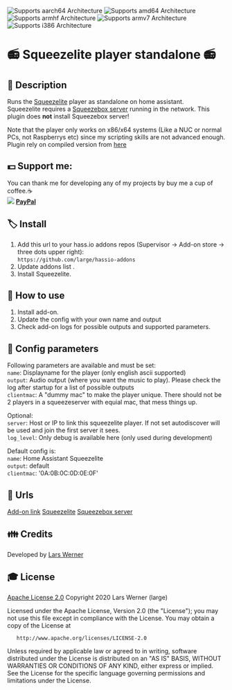 ![Supports aarch64 Architecture][aarch64-shield] ![Supports amd64 Architecture][amd64-shield] ![Supports armhf Architecture][armhf-shield] ![Supports armv7 Architecture][armv7-shield] ![Supports i386 Architecture][i386-shield]

# 📻 Squeezelite player standalone 📻

## 📄 Description
Runs the [Squeezelite](https://github.com/ralph-irving/squeezelite) player as standalone on home assistant. \
Squeezelite requires a [Squeezebox server](https://mysqueezebox.com/download) running in the network. This plugin does **not** install Squeezebox server! 

Note that the player only works on x86/x64 systems (Like a NUC or normal PCs, not Raspberrys etc) since my scripting skills are not advanced enough. \
Plugin rely on compiled version from [here](https://sourceforge.net/projects/lmsclients/files/squeezelite/linux/)

## 💵 Support me:  
  You can thank me for developing any of my projects by buy me a cup of coffee.☕ \
  ![](https://github.com/large/raw/master/assets/imgs/paypal_logo.jpg) [**PayPal**](https://paypal.me/mrlarswerner)

## 🏷 Install
1. Add this url to your hass.io addons repos (Supervisor -> Add-on store -> three dots upper right): \
`https://github.com/large/hassio-addons`
2. Update addons list .
3. Install Squeezelite.

## 🧰 How to use
1. Install add-on.
2. Update the config with your own name and output
3. Check add-on logs for possible outputs and supported parameters.

## 🔧 Config parameters
Following parameters are available and must be set: \
```name```: Displayname for the player (only english ascii supported) \
```output```: Audio output (where you want the music to play). Please check the log after startup for a list of possible outputs \
```clientmac```: A "dummy mac" to make the player unique. There should not be 2 players in a squeezeserver with equial mac, that mess things up. 

Optional: \
```server```: Host or IP to link this squeezelite player. If not set autodiscover will be used and join the first server it sees. \
```log_level```: Only debug is available here (only used during development) 

Default config is: \
```name```: Home Assistant Squeezelite \
```output```: default \
```clientmac```: '0A:0B:0C:0D:0E:0F' 

## 🧷 Urls
[Add-on link](https://github.com/large/hassio-addons/tree/master/squeezelite)
[Squeezelite](https://github.com/ralph-irving/squeezelite)
[Squeezebox server](https://mysqueezebox.com/download)

## 👪 Credits
Developed by [Lars Werner](https://github.com/large)

## 🎓 License
   [Apache License 2.0](https://github.com/large/hassio-addons/blob/master/squeezelite/LICENSE.md)
   Copyright 2020 Lars Werner (large)

   Licensed under the Apache License, Version 2.0 (the "License");
   you may not use this file except in compliance with the License.
   You may obtain a copy of the License at

       http://www.apache.org/licenses/LICENSE-2.0

   Unless required by applicable law or agreed to in writing, software
   distributed under the License is distributed on an "AS IS" BASIS,
   WITHOUT WARRANTIES OR CONDITIONS OF ANY KIND, either express or implied.
   See the License for the specific language governing permissions and
   limitations under the License.

[aarch64-shield]: https://img.shields.io/badge/aarch64-no-red.svg
[amd64-shield]: https://img.shields.io/badge/amd64-yes-green.svg
[armhf-shield]: https://img.shields.io/badge/armhf-no-red.svg
[armv7-shield]: https://img.shields.io/badge/armv7-no-red.svg
[i386-shield]: https://img.shields.io/badge/i386-yes-green.svg
